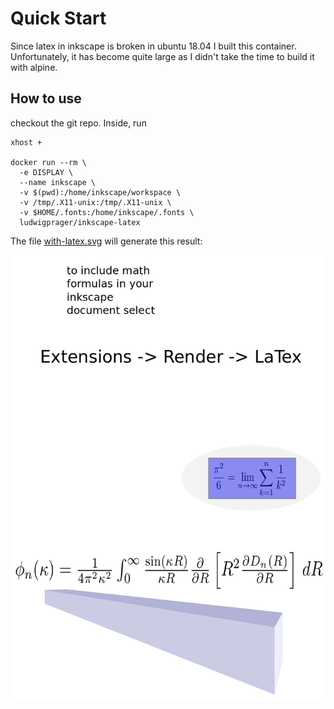 # Quick Start

Since latex in inkscape is broken in ubuntu 18.04 I built this container. 
Unfortunately, it has become quite large as I didn't take the time to build it with alpine.

## How to use

checkout the git repo. Inside, run

~~~
xhost +

docker run --rm \
  -e DISPLAY \
  --name inkscape \
  -v $(pwd):/home/inkscape/workspace \
  -v /tmp/.X11-unix:/tmp/.X11-unix \
  -v $HOME/.fonts:/home/inkscape/.fonts \
  ludwigprager/inkscape-latex

~~~

The file [with-latex.svg](./with-latex.svg) will generate this result:

![](./with-latex.png)
